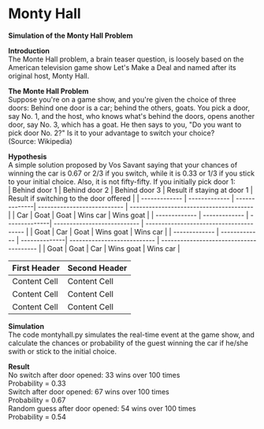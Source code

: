 # Monty Hall
**Simulation of the Monty Hall Problem**

**Introduction**</br>
The Monte Hall problem, a brain teaser question, is loosely based on the American television game show Let's Make a Deal and named after its original host, Monty Hall.

**The Monte Hall Problem**</br>
Suppose you're on a game show, and you're given the choice of three doors: Behind one door is a car; behind the others, goats. You pick a door, say No. 1, and the host, who knows what's behind the doors, opens another door, say No. 3, which has a goat. He then says to you, "Do you want to pick door No. 2?" Is it to your advantage to switch your choice?</br>
(Source: Wikipedia)

**Hypothesis**</br>
A simple solution proposed by Vos Savant saying that your chances of winning the car is 0.67 or 2/3 if you switch, while it is 0.33 or 1/3 if you stick to your initial choice. Also, it is not fifty-fifty.
If you initially pick door 1:</br>
| Behind door 1 | Behind door 2 | Behind door 3 | Result if staying at door 1 |	Result if switching to the door offered |
| ------------- | ------------- | --------------| --------------------------- | --------------------------------------- |
| Car           | Goat          | Goat          | Wins car                    | Wins goat                               |
| ------------- | ------------- | --------------| --------------------------- | --------------------------------------- |
| Goat          | Car           | Goat          | Wins goat                   | Wins car                                |
| ------------- | ------------- | --------------| --------------------------- | --------------------------------------- |
| Goat          | Goat          | Car           | Wins goat                   | Wins car                                |

| First Header  | Second Header |
| ------------- | ------------- |
| Content Cell  | Content Cell  |
| Content Cell  | Content Cell  |
| Content Cell  | Content Cell  |

**Simulation**</br>
The code montyhall.py simulates the real-time event at the game show, and calculate the chances or probability of the guest winning the car if he/she swith or stick to the initial choice.

**Result**</br>
No switch after door opened: 33 wins over 100 times</br>
Probability = 0.33</br>
Switch after door opened: 67 wins over 100 times</br>
Probability = 0.67</br>
Random guess after door opened: 54 wins over 100 times</br>
Probability = 0.54
